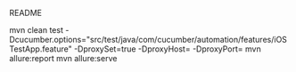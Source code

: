 README

mvn clean test -Dcucumber.options="src/test/java/com/cucumber/automation/features/iOSTestApp.feature" -DproxySet=true -DproxyHost= -DproxyPort=
mvn allure:report
mvn allure:serve

